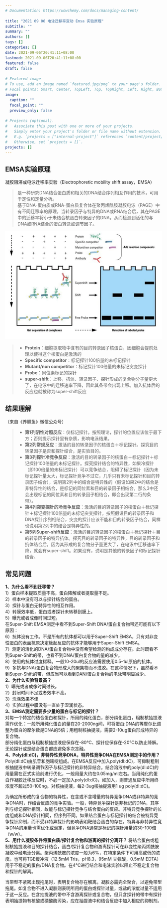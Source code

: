 ```yaml
---
# Documentation: https://wowchemy.com/docs/managing-content/

title: "2021 09 06 电泳迁移率变动 Emsa 实验原理"
subtitle: ""
summary: ""
authors: []
tags: []
categories: []
date: 2021-09-06T20:41:11+08:00
lastmod: 2021-09-06T20:41:11+08:00
featured: false
draft: false

# Featured image
# To use, add an image named `featured.jpg/png` to your page's folder.
# Focal points: Smart, Center, TopLeft, Top, TopRight, Left, Right, BottomLeft, Bottom, BottomRight.
image:
  caption: ""
  focal_point: ""
  preview_only: false

# Projects (optional).
#   Associate this post with one or more of your projects.
#   Simply enter your project's folder or file name without extension.
#   E.g. `projects = ["internal-project"]` references `content/project/deep-learning/index.md`.
#   Otherwise, set `projects = []`.
projects: []
---
```

## EMSA实验原理     
凝胶阻滞或电泳迁移率实验（Electrophoretic mobility shift assay，EMSA）
>是一种研究DNA结合蛋白质和相关的DNA结合序列相互作用的技术，可用于定性和定量分析。    
基于DNA-蛋白质或RNA-蛋白质复合体在聚丙烯酰胺凝胶电泳（PAGE）中有不同迁移率的原理，当转录因子与特异的DNA或RNA结合后，其在PAGE中的迁移率将小于未结合核蛋白转录因子的DNA，从而检测到活化的与DNA或RNA结合的蛋白转录或调节因子。

![](252e9c3f-2291-4e82-b68b-9d71b8bd0151.png)
>- **Protein**：细胞提取物中含有的目的转录因子核蛋白，因细胞会提前处理以使得这个核蛋白是激活的  
>- **Specific competitor**：标记探针100倍量的未标记探针  
>- **Mutant/non competitor**：标记探针100倍量的未标记突变探针  
>- **Probe**：同位素标记的探针  
>- **super-shift**：上移，抗体、转录因子、探针形成的复合物分子量更大了，在电泳中的迁移速率下降，因此其条带会出现上移。加入抗体后的反应也就被称为super-shift反应  

## 结果理解
（来自《养鲤鱼》微信公众号）

> - **第1列阴性对照反应**：仅标记探针。按照理论，探针的位置应该位于最下方；否则提示探针里有杂质，影响电泳结果。
> - **第2列常规反应**：激活的目的转录因子的核蛋白＋标记探针。探究目的转录因子是否和探针结合，是实验目的。
> - **第3列探针冷竞争反应**：激活的目的转录因子的核蛋白＋标记探针＋标记探针100倍量的未标记探针。探究探针结合的特异性，如果冷探针（即100倍量的未标记探针）可以竞争结合，阻碍了标记探针（因为未标记探针量太大，标记探针竞争不过它，几乎只有未标记探针和目的转录因子结合），说明第2列中的结合是特异性的（假设如果2中的结合是非特异性的结合，是标记的同位素和目的转录因子相结合，那么3中还会出现标记的同位素和目的转录因子相结合，即会出现第二行的条带）。
> - **第4列突变探针的冷竞争反应**：激活的目的转录因子的核蛋白＋标记探针＋标记探针100倍量的未标记突变探针。按照假设目的转录因子和DNA探针序列相结合，突变的探针应该不能和目的转录因子结合，同样也说明第2列中的结合是特异性的。
> - **第5列Super-shift反应**：激活的目的转录因子的核蛋白＋标记探针＋目的转录因子的特异抗体。探究目的转录因子的特异性，目的转录因子和抗体结合后，因为其形成的复合物分子量更大了，在电泳中迁移速率下降，就会有super-shift。如果没有，说明是其他的转录因子和标记探针结合。
## 常见问题
**1、为什么看不到迁移带？**    
 1）蛋白样本提取质量不高，蛋白降解或者提取量不足。   
 2）样本中没有可以与探针结合的蛋白。   
 3）探针与蛋白无特异性的相互作用。   
 4）转膜效率低，蛋白或者探针未转移到膜上。   
 5）曝光或者成像时间过短。   
 在Super-Shift EMSA测定中看不到Super-Shift DNA/蛋白复合物带还可能有以下原因：    
 6）抗体没有工作。不是所有的抗体都可以用于Super-Shift EMSA，只有对非变性蛋白的表面抗原决定簇起反应的抗体才能够用于Super-Shift EMSA。       
 7）测定的活化的DNA/蛋白复合物中没有希望检测的构成成分存在。此时既看不到Super-Shift的带，也看不到DNA/蛋白复合物的量的减少。    
 8）使用的抗体过度稀释。一般10-20ul的反应液需要使用0.5-1ul原倍的抗体。   
 9）多抗与DNA/蛋白复合物形成大的聚集物而不进胶。在这种情况下，虽然看不到Super-Shift的带，但应当可以看到DAN/蛋白复合物的电泳带明显减少。       
 **2、为什么实验背景高？**    
 1）曝光或者成像时间过长。    
 2）封闭时间不足或者效率不高。    
 3）洗涤效果不佳      
 4）实验过程中膜没有一直处于湿润状态。     
 **3、EMSA测定需要多少量的蛋白与标记的探针？**          
 对每一个特定的结合蛋白和探针，所用的纯化蛋白，部分纯化蛋白，粗制核抽提液需作优化：一般所用纯化蛋白的量在20-2000ng间，可将蛋白:DNA的等摩尔比调整为蛋白的摩尔数是DNA的5倍；用粗制核抽提液，需要2-10ug蛋白形成特异的复合物。   
 部分纯化蛋白与粗制核抽提液应保存在-80℃、探针应保存在-20℃以防止降解。     
 无论探针或是结合蛋白都应避免多次冻融。       
 **4、Poly(dI:dC)，非特异性竞争DNA，特异性竞争DNA在EMSA测定中的作用？**
 Poly(dI:dC)由肌苷和胞嘧啶组成。在EMSA反应中加入poly(dI:dC)，可抑制粗制核抽提液中转录调节因子与标记探针的非特异结合。结合溶液中的poly(dI:dC)的用量需在正式实验前进行优化，一般用量大约在0.05mg/ml左右。当用纯化的蛋白作凝胶迁移反应时，不必一定加入poly(dI:dC)，如加入，则普通反应中所用终浓度不超过50-100ng。对核抽提液，每2-3ug核抽提液用1 ug poly(dI:dC)。    
 
 为确定所形成的复合物的特异性，在含或不含增量的特异竞争DNA或非特异的竞争DNA时，作结合反应的竞争实验。一般，特异竞争探针是非标记的DNA，其序列与标记探针相同，故能与标记探针竞争与结合蛋白的反应。非特异竞争探针的长度组成和DNA探针相同，但序列不同。如果结合蛋白与标记探针的结合被特异竞争探针抑制，而不受非特异探针的影响表明靶结合蛋白的存在。特异与非特异性竞争DNA的用量也需优化或滴定，但竞争DNA通常是标记的探针用量的30-100倍（w/w）。          
 **5、用什么凝胶条件将蛋白质/探针复合物和游离的探针分离开？**
 将结合蛋白或粗制核抽提液和目的探针结合，蛋白/探针复合物和游离探针可在非变性聚丙烯酰胺凝胶中经电泳分离。聚丙烯酰胺的浓度一般为6%，在特定条件下可用高或低的浓度。也可将TGE缓冲液（12.5mM Tris，pH8.3，95mM 甘氨酸，0.5mM EDTA）用于不稳定的蛋白/DNA复合物。在4℃进行结合和电泳实验以阻止不稳定复合物和探针的解离。     
 
 当带型不紧密出现拖尾时，表明复合物存在解离。凝胶必需完全聚合，以避免带型拖尾。如复合物不进入凝胶则表明所用的蛋白或探针过量，或盐的浓度过量不适用于这一反应。在含抽提液的带中不含游离探针或复合物，但只含探针的带中有探针表明抽提物有核酸或磷酸酶污染，应在抽提液中和结合反应中加入相应的抑制剂。